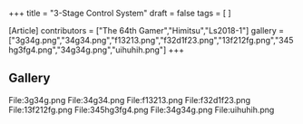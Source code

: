 +++
title = "3-Stage Control System"
draft = false
tags = [ ]

[Article]
contributors = ["The 64th Gamer","Himitsu","Ls2018-1"]
gallery = ["3g34g.png","34g34.png","f13213.png","f32d1f23.png","13f212fg.png","345hg3fg4.png","34g34g.png","uihuhih.png"]
+++
## Gallery ##
<gallery>
File:3g34g.png
File:34g34.png
File:f13213.png
File:f32d1f23.png
File:13f212fg.png
File:345hg3fg4.png
File:34g34g.png
File:uihuhih.png
</gallery>